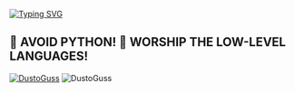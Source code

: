 [![Typing SVG](https://readme-typing-svg.demolab.com?font=Fira+Code&pause=1000&color=8000F7&random=true&width=435&lines=Hello+there!+%3AD)](https://git.io/typing-svg)

🚫 **AVOID** PYTHON! 
🛐 **WORSHIP** THE LOW-LEVEL LANGUAGES!
------------------
[![DustoGuss](https://github-readme-stats.vercel.app/api/top-langs/?username=DustoGuss&layout=donut&theme=catppuccin_mocha)](https://github.com/anuraghazra/github-readme-stats)
![DustoGuss](https://github-readme-stats.vercel.app/api?username=DustoGuss&show_icons=true&theme=catppuccin_mocha)


<!---
DustoGuss/DustoGuss is a ✨ special ✨ repository because its `README.md` (this file) appears on your GitHub profile.
You can click the Preview link to take a look at your changes.
--->
